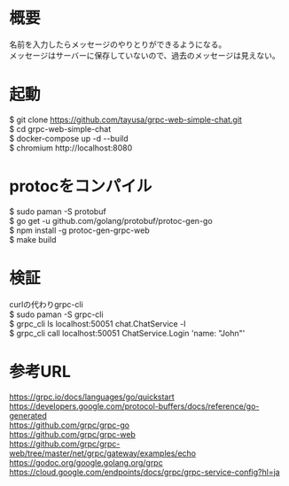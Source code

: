 # 概要
名前を入力したらメッセージのやりとりができるようになる。  
メッセージはサーバーに保存していないので、過去のメッセージは見えない。  

# 起動
$ git clone https://github.com/tayusa/grpc-web-simple-chat.git  
$ cd grpc-web-simple-chat  
$ docker-compose up -d --build  
$ chromium http://localhost:8080  

# protocをコンパイル
$ sudo paman -S protobuf  
$ go get -u github.com/golang/protobuf/protoc-gen-go  
$ npm install -g protoc-gen-grpc-web  
$ make build

# 検証
curlの代わりgrpc-cli  
$ sudo paman -S grpc-cli  
$ grpc_cli ls localhost:50051 chat.ChatService -l  
$ grpc_cli call localhost:50051 ChatService.Login 'name: "John"'  

# 参考URL
https://grpc.io/docs/languages/go/quickstart  
https://developers.google.com/protocol-buffers/docs/reference/go-generated  
https://github.com/grpc/grpc-go  
https://github.com/grpc/grpc-web  
https://github.com/grpc/grpc-web/tree/master/net/grpc/gateway/examples/echo  
https://godoc.org/google.golang.org/grpc  
https://cloud.google.com/endpoints/docs/grpc/grpc-service-config?hl=ja  
